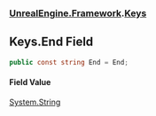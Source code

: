 ### [UnrealEngine.Framework](UnrealEngine_Framework.md 'UnrealEngine.Framework').[Keys](Keys.md 'UnrealEngine.Framework.Keys')
## Keys.End Field
```csharp
public const string End = End;
```
#### Field Value
[System.String](https://docs.microsoft.com/en-us/dotnet/api/System.String 'System.String')
